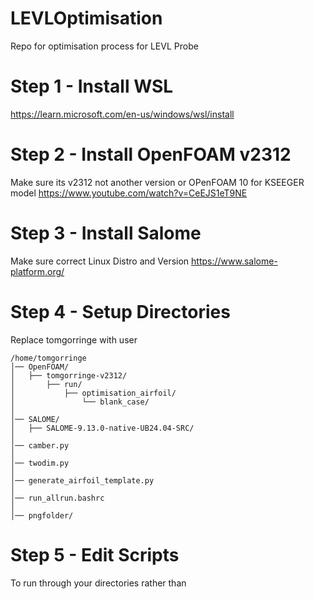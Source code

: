 # LEVLOptimisation
Repo for optimisation process for LEVL Probe

# Step 1 - Install WSL
https://learn.microsoft.com/en-us/windows/wsl/install

# Step 2 - Install OpenFOAM v2312
Make sure its v2312 not another version or OPenFOAM 10 for KSEEGER model
https://www.youtube.com/watch?v=CeEJS1eT9NE

# Step 3 - Install Salome
Make sure correct Linux Distro and Version
https://www.salome-platform.org/

# Step 4 - Setup Directories
Replace tomgorringe with user
```
/home/tomgorringe
│── OpenFOAM/                
│   ├── tomgorringe-v2312/              
│       ├── run/
│           ├── optimisation_airfoil/
│               └── blank_case/
│
│── SALOME/       
│   ├── SALOME-9.13.0-native-UB24.04-SRC/
│
│── camber.py
│
│── twodim.py
│
│── generate_airfoil_template.py
│
│── run_allrun.bashrc
│
│── pngfolder/
```

# Step 5 - Edit Scripts
To run through your directories rather than
